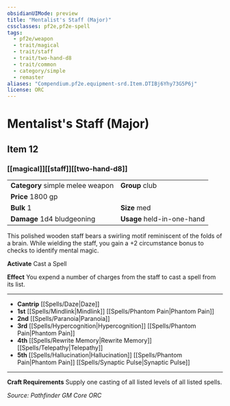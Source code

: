 ```yaml
---
obsidianUIMode: preview
title: "Mentalist's Staff (Major)"
cssclasses: pf2e,pf2e-spell
tags:
  - pf2e/weapon
  - trait/magical
  - trait/staff
  - trait/two-hand-d8
  - trait/common
  - category/simple
  - remaster
aliases: "Compendium.pf2e.equipment-srd.Item.DTIBj6Yhy73G5P6j"
license: ORC
---
```

# Mentalist's Staff (Major)
## Item 12
### [[magical]][[staff]][[two-hand-d8]]

|  |  |
| -- | -- |
| **Category** simple melee weapon | **Group** club |
| **Price** 1800 gp |  |
| **Bulk** 1 | **Size** med |
| **Damage** 1d4 bludgeoning  | **Usage** held-in-one-hand |



This polished wooden staff bears a swirling motif reminiscent of the folds of a brain. While wielding the staff, you gain a +2 circumstance bonus to checks to identify mental magic.

**Activate** Cast a Spell

**Effect** You expend a number of charges from the staff to cast a spell from its list.

* * *

*   **Cantrip** [[Spells/Daze|Daze]]
*   **1st** [[Spells/Mindlink|Mindlink]] [[Spells/Phantom Pain|Phantom Pain]]
*   **2nd** [[Spells/Paranoia|Paranoia]]
*   **3rd** [[Spells/Hypercognition|Hypercognition]] [[Spells/Phantom Pain|Phantom Pain]]
*   **4th** [[Spells/Rewrite Memory|Rewrite Memory]] [[Spells/Telepathy|Telepathy]]
*   **5th** [[Spells/Hallucination|Hallucination]] [[Spells/Phantom Pain|Phantom Pain]] [[Spells/Synaptic Pulse|Synaptic Pulse]]

* * *

**Craft Requirements** Supply one casting of all listed levels of all listed spells.

*Source: Pathfinder GM Core*
*ORC*
